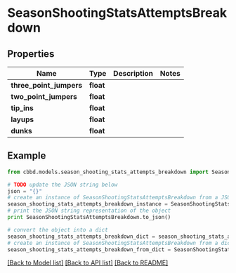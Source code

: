 # SeasonShootingStatsAttemptsBreakdown


## Properties
Name | Type | Description | Notes
------------ | ------------- | ------------- | -------------
**three_point_jumpers** | **float** |  | 
**two_point_jumpers** | **float** |  | 
**tip_ins** | **float** |  | 
**layups** | **float** |  | 
**dunks** | **float** |  | 

## Example

```python
from cbbd.models.season_shooting_stats_attempts_breakdown import SeasonShootingStatsAttemptsBreakdown

# TODO update the JSON string below
json = "{}"
# create an instance of SeasonShootingStatsAttemptsBreakdown from a JSON string
season_shooting_stats_attempts_breakdown_instance = SeasonShootingStatsAttemptsBreakdown.from_json(json)
# print the JSON string representation of the object
print SeasonShootingStatsAttemptsBreakdown.to_json()

# convert the object into a dict
season_shooting_stats_attempts_breakdown_dict = season_shooting_stats_attempts_breakdown_instance.to_dict()
# create an instance of SeasonShootingStatsAttemptsBreakdown from a dict
season_shooting_stats_attempts_breakdown_from_dict = SeasonShootingStatsAttemptsBreakdown.from_dict(season_shooting_stats_attempts_breakdown_dict)
```
[[Back to Model list]](../README.md#documentation-for-models) [[Back to API list]](../README.md#documentation-for-api-endpoints) [[Back to README]](../README.md)


